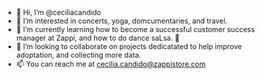 - 👋 Hi, I’m @ceciliacandido
- 👀 I’m interested in concerts, yoga, domcumentaries, and travel. 
- 🌱 I’m currently learning how to become a successful customer success manager at Zappi, and how to do dance saLsa. 💃 
- 💞️ I’m looking to collaborate on projects dedicatated to help improve adoptation, and collecting more data. 
- 📫 You can reach me at cecilia.candido@zappistore.com

<!---
ceciliacandido/ceciliacandido is a ✨ special ✨ repository because its `README.md` (this file) appears on your GitHub profile.
You can click the Preview link to take a look at your changes.
--->
